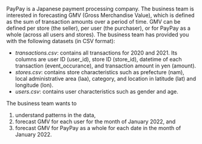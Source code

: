 PayPay is a Japanese payment processing company. The business team is interested 
in forecasting GMV (Gross Merchandise Value), which is defined as the sum of 
transaction amounts over a period of time. GMV can be defined per store (the seller), 
per user (the purchaser), or for PayPay as a whole (across all users and stores). 
The business team has provided you with the following datasets (in CSV format): 

  - *transactions.csv*: contains all transactions for 2020 and 2021. Its 
    columns are user ID (user_id), store ID (store_id), datetime of each
    transaction (event_occurance), and transaction amount in yen (amount).
  - *stores.csv*: contains store characteristics such as prefecture (nam), 
    local administrative area (laa), category, and location in latitude (lat) 
    and longitude (lon).
  - *users.csv*: contains user characteristics such as gender and age.

The business team wants to 

1. understand patterns in the data,
2. forecast GMV for each user for the month of January 2022, and
3. forecast GMV for PayPay as a whole for each date in the month of January 2022.
